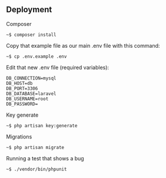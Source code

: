 ## <a name="deployment"></a> Deployment
Composer
 ```
~$ composer install
```

Copy that example file as our main .env file with this command:
 ```
~$ cp .env.example .env
```
Edit that new .env file (required variables):
 ```
DB_CONNECTION=mysql
DB_HOST=db
DB_PORT=3306
DB_DATABASE=laravel
DB_USERNAME=root
DB_PASSWORD=

```
Key generate
```
~$ php artisan key:generate
```
Migrations
```
~$ php artisan migrate
```
Running a test that shows a bug
```
~$ ./vendor/bin/phpunit
```

